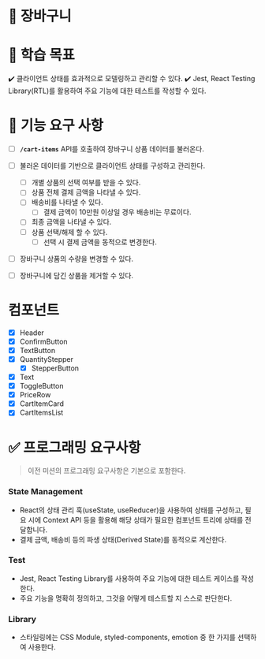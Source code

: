 # 🚀 장바구니

# 📍 학습 목표

✔️ 클라이언트 상태를 효과적으로 모델링하고 관리할 수 있다.
✔️ Jest, React Testing Library(RTL)를 활용하여 주요 기능에 대한 테스트를 작성할 수 있다.

# 🎯 기능 요구 사항

- [ ] **`/cart-items`** API를 호출하여 장바구니 상품 데이터를 불러온다.

- [ ] 불러온 데이터를 기반으로 클라이언트 상태를 구성하고 관리한다.

  - [ ] 개별 상품의 선택 여부를 받을 수 있다.
  - [ ] 상품 전체 결제 금액을 나타낼 수 있다.
  - [ ] 배송비를 나타낼 수 있다.
    - [ ] 결제 금액이 10만원 이상일 경우 배송비는 무료이다.
  - [ ] 최종 금액을 나타낼 수 있다.
  - [ ] 상품 선택/해제 할 수 있다.
    - [ ] 선택 시 결제 금액을 동적으로 변경한다.

- [ ] 장바구니 상품의 수량을 변경할 수 있다.
- [ ] 장바구니에 담긴 상품을 제거할 수 있다.

# 컴포넌트

- [x] Header
- [x] ConfirmButton
- [x] TextButton
- [x] QuantityStepper
  - [x] StepperButton
- [x] Text
- [x] ToggleButton
- [x] PriceRow
- [x] CartItemCard
- [x] CartItemsList

# ✅ 프로그래밍 요구사항

> 이전 미션의 프로그래밍 요구사항은 기본으로 포함한다.

### State Management

- React의 상태 관리 훅(useState, useReducer)을 사용하여 상태를 구성하고, 필요 시에 Context API 등을 활용해 해당 상태가 필요한 컴포넌트 트리에 상태를 전달합니다.
- 결제 금액, 배송비 등의 파생 상태(Derived State)를 동적으로 계산한다.

### Test

- Jest, React Testing Library를 사용하여 주요 기능에 대한 테스트 케이스를 작성한다.
- 주요 기능을 명확히 정의하고, 그것을 어떻게 테스트할 지 스스로 판단한다.

### Library

- 스타일링에는 CSS Module, styled-components, emotion 중 한 가지를 선택하여 사용한다.
